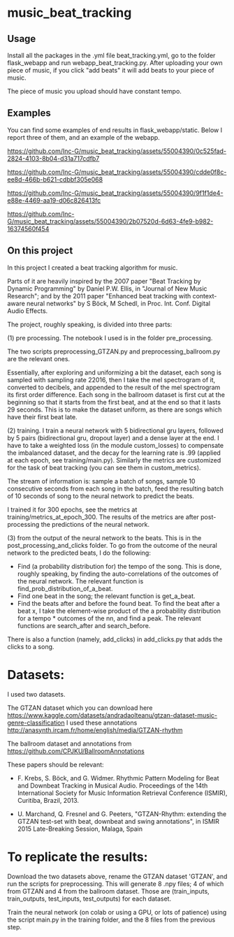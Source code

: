 # music_beat_tracking
## Usage
Install all the packages in the .yml file beat_tracking.yml, go to the folder flask_webapp and run webapp_beat_tracking.py. After uploading your own piece of music,  if you click "add beats" it will add beats to your piece of music.

The piece of music you upload should have constant tempo.

## Examples
You can find some examples of end results in flask_webapp/static. Below I report three of them, and an example of the webapp.

https://github.com/Inc-G/music_beat_tracking/assets/55004390/0c525fad-2824-4103-8b04-d31a717cdfb7

https://github.com/Inc-G/music_beat_tracking/assets/55004390/cdde0f8c-ee8d-466b-b621-cdbbf305e068

https://github.com/Inc-G/music_beat_tracking/assets/55004390/9f1f1de4-e88e-4469-aa19-d06c826413fc

https://github.com/Inc-G/music_beat_tracking/assets/55004390/2b07520d-6d63-4fe9-b982-16374560f454


## On this project

In this project I created a beat tracking algorithm for music.

Parts of it are heavily inspired by the 2007 paper "Beat Tracking by Dynamic Programming" by Daniel P.W. Ellis, in "Journal of New Music Research"; and by the 2011 paper "Enhanced beat tracking with context-aware neural networks" by S Böck, M Schedl, in Proc. Int. Conf. Digital Audio Effects.


The project, roughly speaking, is divided into three parts:

(1) pre processing. The notebook I used is in the folder pre_processing.

The two scripts preprocessing_GTZAN.py and preprocessing_ballroom.py are the relevant ones.

Essentially, after exploring and uniformizing a bit the dataset, each song is sampled with sampling rate 22016, then I take the mel spectrogram of it, converted to decibels, and appended to the result of the mel spectrogram its first order difference. Each song in the ballroom dataset is first cut at the beginning so that it starts from the first beat, and at the end so that it lasts 29 seconds. This is to make the dataset uniform, as there are songs which have their first beat late.

(2) training. I train a neural network with 5 bidirectional gru layers, followed by 5 pairs (bidirectional gru, dropout layer) and a dense layer at the end. I have to take a weighted loss (in the module custom_losses) to compensate the imbalanced dataset, and the decay for the learning rate is .99 (applied at each epoch, see training/main.py). Similarly the metrics are customized for the task of beat tracking (you can see them in custom_metrics). 

The stream of information is: sample a batch of songs, sample 10 consecutive seconds from each song in the batch, feed the resulting batch of 10 seconds of song to the neural network to predict the beats.

I trained it for 300 epochs, see the metrics at training/metrics_at_epoch_300. The results of the metrics are after post-processing the predictions of the neural network.

(3) from the output of the neural network to the beats. This is in the post_processing_and_clicks folder. To go from the outcome of the neural network to the predicted beats, I do the following:

- Find (a probability distribution for) the tempo of the song. This is done, roughly speaking, by finding the auto-correlations of the outcomes of the neural network. The relevant function is find_prob_distribution_of_a_beat.
- Find one beat in the song; the relevant function is get_a_beat.
- Find the beats after and before the found beat. To find the beat after a beat x, I take the element-wise product of the a probability distribution for a tempo * outcomes of the nn, and find a peak. The relevant functions are search_after and search_before.

There is also a function (namely, add_clicks) in add_clicks.py that adds the clicks to a song.

# Datasets:

I used two datasets.

The GTZAN dataset which you can download here https://www.kaggle.com/datasets/andradaolteanu/gtzan-dataset-music-genre-classification
I used these annotations http://anasynth.ircam.fr/home/english/media/GTZAN-rhythm

The ballroom dataset and annotations from https://github.com/CPJKU/BallroomAnnotations

These papers should be relevant: 
- F. Krebs, S. Böck, and G. Widmer. Rhythmic Pattern Modeling for Beat and Downbeat Tracking in Musical Audio. Proceedings of the 14th International Society for Music Information Retrieval Conference (ISMIR), Curitiba, Brazil, 2013.  

- U. Marchand, Q. Fresnel and G. Peeters, "GTZAN-Rhythm: extending the GTZAN test-set with beat, downbeat and swing annotations", in ISMIR 2015 Late-Breaking Session, Malaga, Spain

# To replicate the results:

Download the two datasets above, rename the GTZAN dataset 'GTZAN', and run the scripts for preprocessing. This will generate 8 .npy files; 4 of which from GTZAN and 4 from the ballroom dataset. Those are (train_inputs, train_outputs, test_inputs, test_outputs) for each dataset.

Train the neural network (on colab or using a GPU, or lots of patience) using the script main.py in the training folder, and the 8 files from the previous step.

